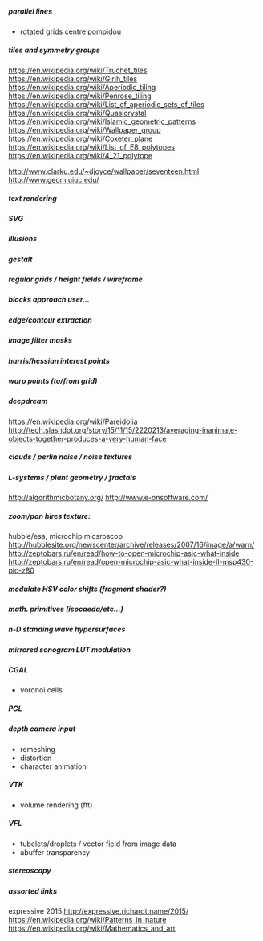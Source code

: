 ##### parallel lines

- rotated grids centre pompidou

##### tiles and symmetry groups

https://en.wikipedia.org/wiki/Truchet_tiles
https://en.wikipedia.org/wiki/Girih_tiles
https://en.wikipedia.org/wiki/Aperiodic_tiling
https://en.wikipedia.org/wiki/Penrose_tiling
https://en.wikipedia.org/wiki/List_of_aperiodic_sets_of_tiles
https://en.wikipedia.org/wiki/Quasicrystal
https://en.wikipedia.org/wiki/Islamic_geometric_patterns
https://en.wikipedia.org/wiki/Wallpaper_group
https://en.wikipedia.org/wiki/Coxeter_plane
https://en.wikipedia.org/wiki/List_of_E8_polytopes
https://en.wikipedia.org/wiki/4_21_polytope

http://www.clarku.edu/~djoyce/wallpaper/seventeen.html
http://www.geom.uiuc.edu/

##### text rendering

##### SVG

##### illusions

##### gestalt

##### regular grids / height fields / wireframe

##### blocks approach user...

##### edge/contour extraction

##### image filter masks

##### harris/hessian interest points

##### warp points (to/from grid)

##### deepdream

https://en.wikipedia.org/wiki/Pareidolia
http://tech.slashdot.org/story/15/11/15/2220213/averaging-inanimate-objects-together-produces-a-very-human-face

##### clouds / perlin noise / noise textures

##### L-systems / plant geometry / fractals

http://algorithmicbotany.org/
http://www.e-onsoftware.com/

##### zoom/pan hires texture:

hubble/esa, microchip micsroscop
http://hubblesite.org/newscenter/archive/releases/2007/16/image/a/warn/
http://zeptobars.ru/en/read/how-to-open-microchip-asic-what-inside
http://zeptobars.ru/en/read/open-microchip-asic-what-inside-II-msp430-pic-z80

##### modulate HSV color shifts (fragment shader?)

##### math. primitives (isocaeda/etc...)

##### n-D standing wave hypersurfaces

##### mirrored sonogram LUT modulation

##### CGAL

- voronoi cells

##### PCL

##### depth camera input

- remeshing
- distortion
- character animation

##### VTK

- volume rendering (fft)

##### VFL

- tubelets/droplets / vector field from image data
- abuffer transparency

##### stereoscopy

##### assorted links

expressive 2015 http://expressive.richardt.name/2015/
https://en.wikipedia.org/wiki/Patterns_in_nature
https://en.wikipedia.org/wiki/Mathematics_and_art
